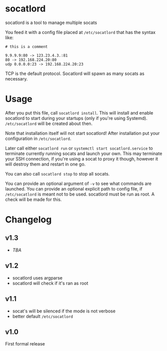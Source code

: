 # socatlord

socatlord is a tool to manage multiple socats

You feed it with a config file placed at
`/etc/socatlord` that has the syntax like:

```
# this is a comment

9.9.9.9:80 -> 123.23.4.3.:81
80 -> 192.168.224.20:80
udp 0.0.0.0:23 -> 192.168.224.20:23
```

TCP is the default protocol.
Socatlord will spawn as many socats as necessary.

# Usage

After you put this file, call `socatlord install`. This will install and enable socatlord to start
during your startups (only if you're using Systemd).
`/etc/socatlord` will be created about then.

Note that installation itself will not start socatlord! After installation put your configuration in
`/etc/socatlord`.

Later call either `socatlord run` 
or `systemctl start socatlord.service` to terminate currently running socats and launch your own.
This may terminate your SSH connection, if you're using a socat to proxy it though, however it will destroy them
and restart in one go.

You can also call `socatlord stop` to stop all socats.


You can provide an optional argument of `-v` to see what commands are launched.
You can provide an optional explicit path to config file, if `/etc/socatlord` is meant not to be used.
socatlord must be run as root. A check will be made for this.

# Changelog

## v1.3

* _TBA_

## v1.2

* socatlord uses argparse
* socatlord will check if it's ran as root

## v1.1

* socat's will be silenced if the mode is not verbose
* better default `/etc/socatlord`

## v1.0

First formal release
